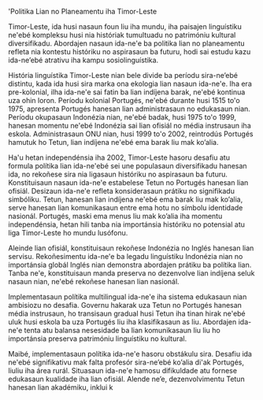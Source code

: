 'Politika Lian no Planeamentu iha Timor-Leste

Timor-Leste, ida husi nasaun foun liu iha mundu, iha paisajen linguístiku ne'ebé kompleksu husi nia históriak tumultuadu no patrimóniu kultural diversifikadu. Abordajen nasaun ida-ne'e ba politika lian no planeamentu refleta nia kontestu históriku no aspirasaun ba futuru, hodi sai estudu kazu ida-ne’ebé atrativu iha kampu sosiolinguístika.

História linguístika Timor-Leste nian bele divide ba períodu sira-ne’ebé distintu, kada ida husi sira marka ona ekologia lian nasaun ida-ne'e. Iha era pre-kolonial, ilha ida-ne'e sai fatin ba lian indíjena barak, ne'ebé kontinua uza ohin loron. Períodu kolonial Portugés, ne'ebé durante husi 1515 to'o 1975, apresenta Portugés hanesan lian administrasaun no edukasaun nian. Períodu okupasaun Indonézia nian, ne'ebé badak, husi 1975 to'o 1999, hanesan momentu ne'ebé Indonézia sai lian ofisiál no média instrusaun iha eskola. Administrasaun ONU nian, husi 1999 to'o 2002, reintrodús Portugés hamutuk ho Tetun, lian indíjena ne'ebé ema barak liu mak ko’alia.

Ha'u hetan independénsia iha 2002, Timor-Leste hasoru desafiu atu formula polítika lian ida-ne'ebé sei une populasaun diversifikadu hanesan ida, no rekoñese sira nia ligasaun históriku no aspirasaun ba futuru. Konstituisaun nasaun ida-ne'e estabelese Tetun no Portugés hanesan lian ofisiál. Desizaun ida-ne'e refleta konsiderasaun prátiku no signifikadu simbóliku. Tetun, hanesan lian indíjena ne'ebé ema barak liu mak ko’alia, serve hanesan lian komunikasaun entre ema hotu no símbolu identidade nasionál. Portugés, maski ema menus liu mak ko’alia iha momentu independénsia, hetan hili tanba nia importánsia históriku no potensial atu liga Timor-Leste ho mundu lusófonu.

Aleinde lian ofisiál, konstituisaun rekoñese Indonézia no Inglés hanesan lian servisu. Rekoñesimentu ida-ne'e ba legadu linguístiku Indonézia nian no importánsia globál Inglés nian demonstra abordajen prátiku ba polítika lian. Tanba ne'e, konstituisaun manda preserva no dezenvolve lian indíjena seluk nasaun nian, ne'ebé rekoñese hanesan lian nasionál.

Implementasaun polítika multilingual ida-ne'e iha sistema edukasaun nian ambisiozu no desafia. Governu hakarak uza Tetun no Portugés hanesan média instrusaun, ho transisaun gradual husi Tetun iha tinan hirak ne'ebé uluk husi eskola ba uza Portugés liu iha klasifikasaun as liu. Abordajen ida-ne'e tenta atu balansa nesesidade ba lian komunikasaun liu liu ho importánsia preserva patrimóniu linguístiku no kultural.

Maibé, implementasaun polítika ida-ne'e hasoru obstákulu sira. Desafiu ida ne'ebé signifikativu mak falta profesór sira-ne’ebé ko’alia di'ak Portugés, liuliu iha área rurál. Situasaun ida-ne'e hamosu difikuldade atu fornese edukasaun kualidade iha lian ofisiál. Alende ne’e, dezenvolvimentu Tetun hanesan lian akadémiku, inklui k